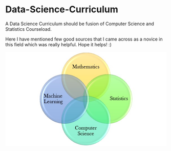 # Data-Science-Curriculum

A Data Science Curriculum should be fusion of Computer Science and Statistics Courseload. 

Here I have mentioned few good sources that I came across as a novice in this field which was really helpful. Hope it helps! :)

![](image/Data%20Science.jpg)

